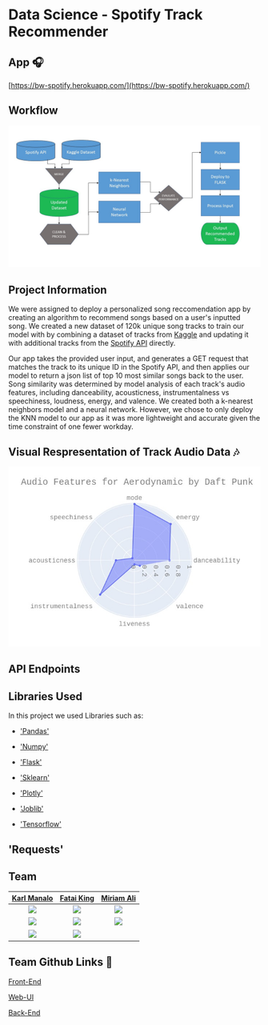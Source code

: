 # Data Science - Spotify Track Recommender

## App :headphones: 
[https://bw-spotify.herokuapp.com/](https://bw-spotify.herokuapp.com/)

## Workflow
![Alt text](https://raw.githubusercontent.com/Build-Week-Spotify-Song-Suggester-2/datascience/master/DS%20Flowchart.jpg)

## Project Information 
We were assigned to deploy a personalized song reccomendation app by creating an algorithm to recommend songs based on a user's inputted song. We created a new dataset of 120k unique song tracks to train our model with by combining a dataset of tracks from [Kaggle](https://www.kaggle.com/tomigelo/spotify-audio-features) and updating it with additional tracks from the [Spotify API]( https://api.spotify.com) directly. 

Our app takes the provided user input, and generates a GET request that matches the track to its unique ID in the Spotify API, and then applies our model to return a json list of top 10 most similar songs back to the user. Song similarity was determined by model analysis of each track's audio features, including danceability, acousticness, instrumentalness vs speechiness, loudness, energy, and valence. We created both a k-nearest neighbors model and a neural network. However, we chose to only deploy the KNN model to our app as it was more lightweight and accurate given the time constraint of one fewer workday. 

## Visual Respresentation of Track Audio Data :notes:

![Radar chart visualization for Aerodynamic by Daft Punk](https://raw.githubusercontent.com/Build-Week-Spotify-Song-Suggester-2/datascience/f7adc65e3366a0df1fe83e732baea3419d9d134b/daft_punk_audio_features_radar_chart.jpg)

## API Endpoints


## Libraries Used
In this project we used Libraries such as:

* ['Pandas'](https://pandas.pydata.org/docs/)

* ['Numpy'](https://docs.scipy.org/doc/)

* ['Flask'](https://flask.palletsprojects.com/en/1.1.x/)

* ['Sklearn'](https://scikit-learn.org/stable/)

* ['Plotly'](https://github.com/plotly/plotly.py)

* ['Joblib'](https://joblib.readthedocs.io/en/latest/)

* ['Tensorflow'](https://www.tensorflow.org/overview/)






## 'Requests'

## Team
|[Karl Manalo](https://github.com/karlmanalo)                                        |[Fatai King](https://github.com/fataik1)                                        |[Miriam Ali](https://github.com/maiali13/)                                        |
| :-----------------------------------------------------------------------------------------------------------: | :-----------------------------------------------------------------------------------------------------------: | :-----------------------------------------------------------------------------------------------------------: |
|                      [<img src="https://avatars1.githubusercontent.com/u/61983251?s=400&v=4" width = "200" />](https://github.com/karlmanalo)                       |                      [<img src="https://avatars0.githubusercontent.com/u/60753309?s=400&u=3d368b599e621fc07f5db6b5e559e68d6f0586a3&v=4" width = "200" />](https://github.com/fataik1)                       |                      [<img src="https://avatars0.githubusercontent.com/u/60833374?s=400&u=f41a5dd8a9127746bd4e9eaee843b08cfcfe1440&v=4" width = "200" />](https://github.com/CodingDuckmx)                       |                      [<img src="https://avatars2.githubusercontent.com/u/5897107?s=460&v=4" width = "200" />](https://github.com/maiali13/)                       
|                 [<img src="https://github.com/favicon.ico" width="15"> ](https://github.com/karlmanalo)                 |            [<img src="https://github.com/favicon.ico" width="15"> ](https://github.com/fataik1)             |           [<img src="https://github.com/favicon.ico" width="15"> ](https://github.com/maiali13/)            |
| [ <img src="https://static.licdn.com/sc/h/al2o9zrvru7aqj8e1x2rzsrca" width="15"> ]() | [ <img src="https://static.licdn.com/sc/h/al2o9zrvru7aqj8e1x2rzsrca" width="15"> ](https://www.linkedin.com/in/fatai-king-8b2b5a9b/) | 

## Team Github Links :musical_note:
[Front-End](https://github.com/Build-Week-Spotify-Song-Suggester-2/front-end)

[Web-UI](https://github.com/Build-Week-Spotify-Song-Suggester-2/Web-UI-Marketing)

[Back-End](https://github.com/Build-Week-Spotify-Song-Suggester-2/back-end)
